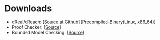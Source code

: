 Downloads
=========
 * dReal/dReach: [[Source at Github][dreal2_src]] [[Precompiled-Binary(Linux, x86_64)][dreal2_bin]]
 * Proof Checker: [[Source][proofchecker]]
 * Bounded Model Checking: [[Source][dReach]]

[dreal2_src]: https://github.com/soonhokong/dReal/
[dreal2_bin]: ./archives/dReal
[proofchecker]: https://github.com/soonhokong/dReal/tree/master/tools/proofcheck
[dReach]: https://github.com/soonhokong/dReal/tree/master/tools/bmc
